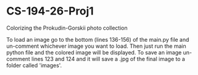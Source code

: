 # CS-194-26-Proj1
Colorizing the Prokudin-Gorskii photo collection

To load an image go to the bottom (lines 136-156) of the main.py file and un-comment whichever image you want to load. Then just run the main python file and the colored image will be displayed. To save an image un-comment lines 123 and 124 and it will save 
a .jpg of the final image to a folder called 'images'.